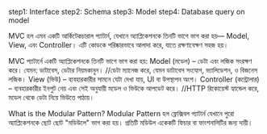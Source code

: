 step1: Interface
step2: Schema
step3: Model
step4: Database query on model

<!-- mongoose hocce mongodb er wrapper , mongoose is an object data modeling (ODM) libary for mongoDb
insert and insertmany shudhu mongodb te kaj korbe bt mongoose e kaj korbe na  , baki sob mongodb method mongoose e support korbe 
 -->
<!-- 
pattern MVC , 
Modular => (user) => user.interface.ts, user.model.ts, user.route.ts, user.controller.ts,service => user module user folder er modhe tkbe jeta readable onk sojok and file gula o onk fast kuje pawa jai
Interface => interface.ts 
 Schema, Model => model.ts
 route function => controller.ts
 database logic or database query function => service.ts
 -->

 <!-- 
 instance method : instance er method 
 //kono ekta class theke jody instance create kory and ey  instance sathe jody 
ekta method attarched thake setay hocce  instance method.
 class -> instance + method -> instance method 
 

 const user = new User (payload ) // user -> class user -> instance
 user.save()  => that is method that is instance method and jehetu eta mongoose dce tay eta built in  instance methods
 >


 <!-- 
 export const createUser = async (payload:IUser):Promise<IUser> =>{   //jehetu async tay eta promise return korbe and  promise ta IUser type er 
   const user = new User (payload )
   await user.save()
   return user
 }
  -->
MVC হল এমন একটি আর্কিটেকচারাল প্যাটার্ন, যেখানে অ্যাপ্লিকেশনকে তিনটি ভাগে ভাগ করা হয়— Model, View, এবং Controller। এটি কোডকে পরিষ্কারভাবে আলাদা করে, যাতে রক্ষণাবেক্ষণ সহজ হয়।

MVC প্যাটার্নে একটি অ্যাপ্লিকেশনকে তিনটি ভাগে ভাগ করা হয়:
Model (মডেল) – ডেটা এবং লজিক সংরক্ষণ করে। যেমন: ডাটাবেস, ডেটার নিয়মকানুন।   //ডেটা ম্যানেজ করে, যেমন ডাটাবেস সংযোগ, ভ্যালিডেশন, ও বিজনেস লজিক।
View (ভিউ) – ব্যবহারকারীর সামনে যেটা দেখা যায়, UI বা উপস্থাপন অংশ।
Controller (কন্ট্রোলার) – ব্যবহারকারীর ইনপুট নেয় এবং সেই অনুযায়ী মডেল ও ভিউকে আপডেট করে। //HTTP রিকোয়েস্ট হ্যান্ডেল করে, মডেল থেকে ডেটা নিয়ে ভিউতে পাঠায়।


 What is the Modular Pattern?
Modular Pattern হল ফ্লেক্সিবল প্যাটার্ন  যেখানে পুরো অ্যাপ্লিকেশনকে ছোট ছোট "মডিউলে" ভাগ করা হয়। প্রতিটি মডিউল একেকটি ফিচার বা ফাংশনালিটির জন্য দায়ী।